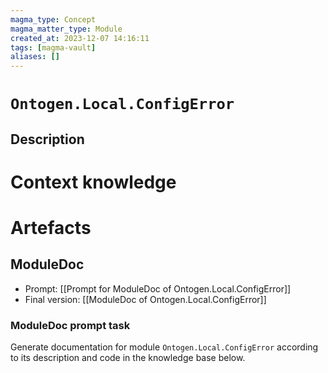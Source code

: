 ```yaml
---
magma_type: Concept
magma_matter_type: Module
created_at: 2023-12-07 14:16:11
tags: [magma-vault]
aliases: []
---
```

# `Ontogen.Local.ConfigError`

## Description

<!--
What is a `Ontogen.Local.ConfigError`?

Your knowledge about the module, i.e. facts, problems and properties etc.
-->


# Context knowledge

<!--
This section should include background knowledge needed for the model to create a proper response, i.e. information it does not know either because of the knowledge cut-off date or unpublished knowledge.

Write it down right here in a subsection or use a transclusion. If applicable, specify source information that the model can use to generate a reference in the response.
-->




# Artefacts

## ModuleDoc

- Prompt: [[Prompt for ModuleDoc of Ontogen.Local.ConfigError]]
- Final version: [[ModuleDoc of Ontogen.Local.ConfigError]]

### ModuleDoc prompt task

Generate documentation for module `Ontogen.Local.ConfigError` according to its description and code in the knowledge base below.

